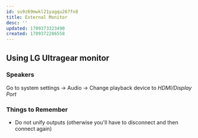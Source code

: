 ```yaml
---
id: su9z69mwkl21yagqu267fn8
title: External Monitor
desc: ''
updated: 1709373323490
created: 1709372286558
---
```


## Using LG Ultragear monitor

### Speakers

Go to system settings -> Audio -> Change playback device to *HDMI/Display Port*

### Things to Remember

- Do not unify outputs (otherwise you'll have to disconnect and then connect again)